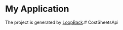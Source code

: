 # My Application

The project is generated by [LoopBack](http://loopback.io).#   C o s t S h e e t s A p i  
 